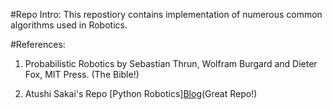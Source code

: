 #Repo Intro:
This repostiory contains implementation of numerous common algorithms used in Robotics.

#References:

1. Probabilistic Robotics by Sebastian Thrun, Wolfram Burgard and Dieter Fox, MIT Press. (The Bible!)

2. Atushi Sakai's Repo [Python Robotics][Blog](https://github.com/AtsushiSakai/PythonRobotics)(Great Repo!)
